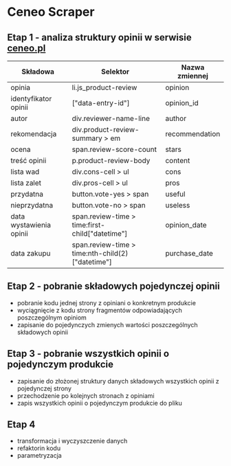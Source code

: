 # Ceneo Scraper

## Etap 1 - analiza struktury opinii w serwisie [ceneo.pl](https://www.ceneo.pl/)
|Składowa                |Selektor                                        |Nazwa zmiennej|
|------------------------|------------------------------------------------|--------------|
|opinia                  |li.js_product-review                            |opinion       |
|identyfikator opinii    |["data-entry-id"]                               |opinion_id    |
|autor                   |div.reviewer-name-line                          |author        |
|rekomendacja            |div.product-review-summary > em                 |recommendation|
|ocena                   |span.review-score-count                         |stars         |
|treść opinii            |p.product-review-body                           |content       |
|lista wad               |div.cons-cell > ul                              |cons          |
|lista zalet             |div.pros-cell > ul                              |pros          |
|przydatna               |button.vote-yes > span                          |useful        |
|nieprzydatna            |button.vote-no > span                           |useless       |
|data wystawienia opinii |span.review-time > time:first-child["datetime"] |opinion_date  |
|data zakupu             |span.review-time > time:nth-child(2)["datetime"]|purchase_date |

## Etap 2 - pobranie składowych pojedynczej opinii
- pobranie kodu jednej strony z opiniani o konkretnym produkcie
- wyciągnięcie z kodu strony fragmentów odpowiadających poszczególnym opiniom
- zapisanie do pojedynczych zmienych wartości poszczególnych składowych opinii

## Etap 3 - pobranie wszystkich opinii o pojedynczym produkcie
- zapisanie do złożonej struktury danych składowych wszystkich opinii z pojedynczej strony
- przechodzenie po kolejnych stronach z opiniami 
- zapis wszystkich opinii o pojedynczym produkcie do pliku

## Etap 4
- transformacja i wyczyszczenie danych
- refaktorin kodu
- parametryzacja 
